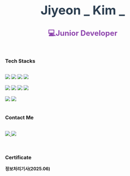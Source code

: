<!--<div align="center">
  <a href="https://hits.seeyoufarm.com">
    <img src="https://hits.seeyoufarm.com/api/count/incr/badge.svg?url=https%3A%2F%2Fgithub.com%2Fuoahir&count_bg=%23EBC7EA&title_bg=%23BCBBB3&icon=github.svg&icon_color=%23E7E7E7&title=hits&edge_flat=false"/>
  </a>
</div>
-->
<!--
<div align="center">

 <a href="https://github.com/devxb/gitanimals">
  <img
    src="https://render.gitanimals.org/lines/uoahir?pet-id=645881382712894392"
    width="120"
    height="143"
  />
</a>

</div>-->

<h2 style="color: #2c3e50; font-size: 2.5rem; text-align: center; font-weight: bold;">
Jiyeon _ Kim _
</h2>
<strong style="font-size: 1.5rem; color: #8e44ad; text-align: center; display: block;">
  💻Junior Developer
</strong>
<br>
<br>
<div> 
  <h3>Tech Stacks</h3> 
  <br>
  <div>
    <img src="https://img.shields.io/badge/HTML5-E34F26?style=for-the-badge&logo=HTML5&logoColor=white">
    <img src="https://img.shields.io/badge/CSS3-1572B6?style=for-the-badge&logo=CSS3&logoColor=white">
    <img src="https://img.shields.io/badge/Javascript-F7DF1E?style=for-the-badge&logo=Javascript&logoColor=white">
    <img src="https://img.shields.io/badge/Vue.js-4FC08D?style=for-the-badge&logo=Vue.js&logoColor=white">
    <br>
    <br>
    <img src="https://img.shields.io/badge/Java-007396?style=for-the-badge&logo=JAVA&logoColor=white">
    <img src="https://img.shields.io/badge/Spring-6DB33F?style=for-the-badge&logo=Spring&logoColor=white">
    <img src="https://img.shields.io/badge/Spring Boot-6DB33F?style=for-the-badge&logo=Spring Boot&logoColor=white">
    <img src="https://img.shields.io/badge/Node.js-339933?style=for-the-badge&logo=Node.js&logoColor=white">
    <br>
    <br>
    <img src="https://img.shields.io/badge/PostgreSQL-4169E1?style=for-the-badge&logo=PostgreSQL&logoColor=white">
    <img src="https://img.shields.io/badge/Oracle-F80000?style=for-the-badge&logo=Oracle&logoColor=white">
</div>

</div>
<br/>
<div>
  <h3>Contact Me </h3>
  <br>
   
  <div>
      <a href="mailto:choco6815@gmail.com">
        <img src="https://img.shields.io/badge/Gmail-EA4335?style=for-the-badge&logo=Gmail&logoColor=white">
      </a>
      <a href="https://velog.io/@uoahir">
        <img src="https://img.shields.io/badge/Velog-20C997?style=for-the-badge&logo=Velog&logoColor=white">
      </a>
  </div>
</div>

<br/>
<br/>
<div>
  <h3>Certificate</h3>
  <b>정보처리기사(2025.06)</b>
</div>

<!--
<div>
  <h4>Stats </h4>
      <img src="https://github-readme-stats.vercel.app/api?username=uoahir&bg_color=180,ffffff,00000000&title_color=716a6a&text_color=716a6a" height="305" width = "300"/>
      <img src="https://github-readme-stats.vercel.app/api/top-langs/?username=uoahir&layout=compact&bg_color=180,ffffff,00000000&title_color=716a6a&text_color=716a6a" height="300" width = "279"/>
</div>
-->


